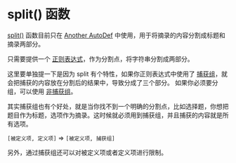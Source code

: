 # split() 函数

[split()](https://developer.mozilla.org/zh-CN/docs/Web/JavaScript/Reference/Global_Objects/String/split) 函数目前只在 [Another AutoDef](modules/anotherautodef) 中使用，用于将摘录的内容分割成标题和摘录两部分。

只需要提供一个 [正则表达式](regex)，作为分割点，将字符串分割成两部分。

这里要单独提一下是因为 split 有个特性，如果你正则表达式中使用了 [捕获组](regex#分组)，就会把捕获的内容放在分割后的结果中，导致分成了三个部分。 如果你必须要分组，可以使用 [非捕获组](regex#分组)。

其实捕获组也有个好处，就是当你找不到一个明确的分割点，比如选择题，你想把题目作为标题，选项作为摘录。这时候就必须用到捕获组，并且捕获的内容就是所有选项。

`[被定义项, 定义项]` ⇒ `[被定义项, 捕获组]`

另外，通过捕获组还可以对被定义项或者定义项进行限制。
